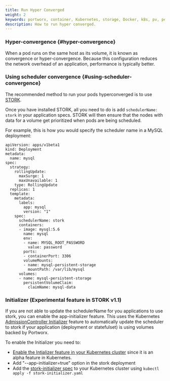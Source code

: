 ```yaml
---
title: Run Hyper Converged
weight: 2
keywords: portworx, container, Kubernetes, storage, Docker, k8s, pv, persistent disk
description: How to run hyper converged. 
---
```


### Hyper-convergence {#hyper-convergence}

When a pod runs on the same host as its volume, it is known as convergence or hyper-convergence. Because this configuration reduces the network overhead of an application, performance is typically better.

### Using scheduler convergence {#using-scheduler-convergence}

The recommended method to run your pods hyperconverged is to use [STORK](/portworx-install-with-kubernetes/operate-and-maintain-on-kubernetes/monitoring/stork).

Once you have installed STORK, all you need to do is add `schedulerName: stork` in your application specs. STORK will then ensure that the nodes with data for a volume get prioritized when pods are being scheduled.

For example, this is how you would specify the scheduler name in a MySQL deployment:

```text
apiVersion: apps/v1beta1
kind: Deployment
metadata:
  name: mysql
spec:
  strategy:
    rollingUpdate:
      maxSurge: 1
      maxUnavailable: 1
    type: RollingUpdate
  replicas: 1
  template:
    metadata:
      labels:
        app: mysql
        version: "1"
    spec:
      schedulerName: stork
      containers:
      - image: mysql:5.6
        name: mysql
        env:
        - name: MYSQL_ROOT_PASSWORD
          value: password
        ports:
        - containerPort: 3306
        volumeMounts:
        - name: mysql-persistent-storage
          mountPath: /var/lib/mysql
      volumes:
      - name: mysql-persistent-storage
        persistentVolumeClaim:
          claimName: mysql-data
```


### Initializer (Experimental feature in STORK v1.1)

If you are not able to update the schedulerName for you applications to use
stork, you can enable the app-initializer feature. This uses the Kubernetes
[AdmissionController Initializer](https://kubernetes.io/docs/admin/extensible-admission-controllers/#initializers)
feature to automatically update the scheduler to stork if your application
(deployment or statefulset) is using volumes backed by Portworx.

To enable the Initializer you need to:
* [Enable the Intializer feature in your Kubernetes cluster](https://kubernetes.io/docs/admin/extensible-admission-controllers/#enable-initializers-alpha-feature) since it is an alpha feature in Kubernetes.
* Add "--app-initializer=true" option in the stork deployment
* Add the [stork-initializer spec](https://raw.githubusercontent.com/libopenstorage/stork/master/specs/stork-initializer.yaml) to your Kubernetes cluster using `kubectl apply -f stork-initializer.yaml`
